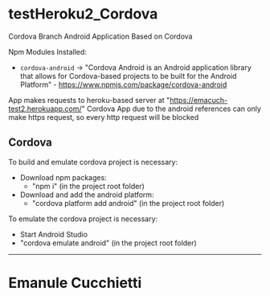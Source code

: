 # testHeroku2_Cordova

Cordova Branch
Android Application Based on Cordova

Npm Modules Installed:
- `cordova-android` -> "Cordova Android is an Android application library that allows for Cordova-based projects to be built for the Android Platform" - https://www.npmjs.com/package/cordova-android

App makes requests to heroku-based server at "https://emacuch-test2.herokuapp.com/"
Cordova App due to the android references can only make https request, so every http request will be blocked

## Cordova
To build and emulate cordova project is necessary:
- Download npm packages:
    - "npm i" (in the project root folder)
- Download and add the android platform:
    - "cordova platform add android" (in the project root folder)

To emulate the cordova project is necessary:
- Start Android Studio
- "cordova emulate android" (in the project root folder)


---------------------------------------------------

# Emanule Cucchietti